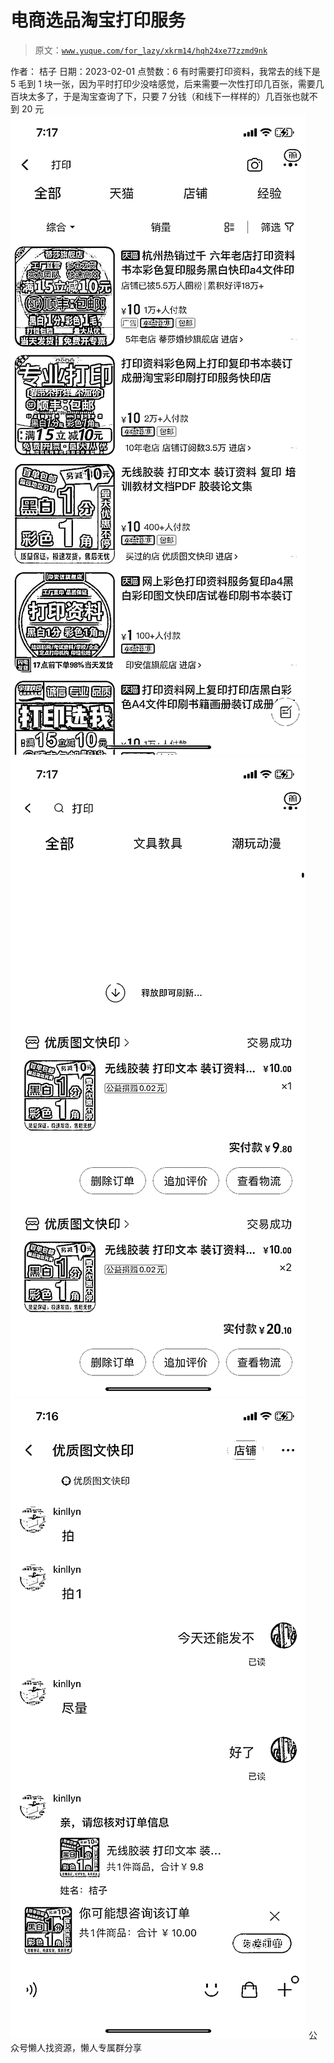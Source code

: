 # 电商选品淘宝打印服务

> 原文：[`www.yuque.com/for_lazy/xkrm14/hqh24xe77zzmd9nk`](https://www.yuque.com/for_lazy/xkrm14/hqh24xe77zzmd9nk)

<ne-p id="u97f0f360" data-lake-id="u97f0f360"><ne-text id="u07dbe955">作者： 桔子</ne-text></ne-p> <ne-p id="ucb3cea9a" data-lake-id="ucb3cea9a"><ne-text id="u831d5632">日期：2023-02-01</ne-text></ne-p> <ne-p id="u81ff8908" data-lake-id="u81ff8908"><ne-text id="uaa733c11">点赞数：</ne-text><ne-text id="ue9e1cec4" ne-bold="true">6</ne-text></ne-p> <ne-hole id="u035e665d" data-lake-id="u035e665d"><ne-card data-card-name="hr" data-card-type="block" id="gLuKj" data-event-boundary="card"><ne-p id="u5dfdc4ee" data-lake-id="u5dfdc4ee"><ne-text id="u31788dc5">有时需要打印资料，我常去的线下是 5 毛到 1 块一张，因为平时打印少没啥感觉，后来需要一次性打印几百张，需要几百块太多了，于是淘宝查询了下，只要 7 分钱（和线下一样样的）几百张也就不到 20 元</ne-text></ne-p> <ne-p id="u9ecb902f" data-lake-id="u9ecb902f"><ne-card data-card-name="image" data-card-type="inline" id="hFETr" data-event-boundary="card">![](img/d91d9c7812f802d0e64884d09985d3c1.png)</ne-card></ne-p> <ne-p id="u8fcd39d4" data-lake-id="u8fcd39d4"><ne-card data-card-name="image" data-card-type="inline" id="w0ptx" data-event-boundary="card">![](img/b43c0fb8d2729bd95a5fdd5a74513fa1.png)</ne-card></ne-p> <ne-p id="uddfbc58e" data-lake-id="uddfbc58e"><ne-card data-card-name="image" data-card-type="inline" id="MrJB1" data-event-boundary="card">![](img/48078ffad311a5c4208da6047ae41934.png)</ne-card></ne-p> <ne-hole id="uc728b199" data-lake-id="uc728b199"><ne-card data-card-name="hr" data-card-type="block" id="OnRsk" data-event-boundary="card"><ne-p id="u8dcd2a01" data-lake-id="u8dcd2a01"><ne-text id="u18b94a4d">公众号懒人找资源，懒人专属群分享</ne-text></ne-p></ne-card></ne-hole></ne-card></ne-hole>